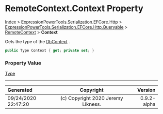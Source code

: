 ﻿# RemoteContext.Context Property

[Index](../index.md) > [ExpressionPowerTools.Serialization.EFCore.Http](ExpressionPowerTools.Serialization.EFCore.Http.a.md) > [ExpressionPowerTools.Serialization.EFCore.Http.Queryable](ExpressionPowerTools.Serialization.EFCore.Http.Queryable.n.md) > [RemoteContext](ExpressionPowerTools.Serialization.EFCore.Http.Queryable.RemoteContext.cs.md) > **Context**

Gets the type of the [DbContext](https://docs.microsoft.com/dotnet/api/microsoft.entityframeworkcore.dbcontext) .

```csharp
public Type Context { get; private set; }
```

### Property Value

 [Type](https://docs.microsoft.com/dotnet/api/system.type) 


---

| Generated | Copyright | Version |
| :-- | :-: | --: |
| 09/24/2020 22:47:20 | (c) Copyright 2020 Jeremy Likness. | 0.9.2-alpha |
